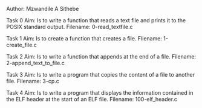 Author: Mzwandile A Sithebe

Task 0
Aim: Is to write a function that reads a text file and prints it to the POSIX standard output.
Filename: 0-read_textfile.c

Task 1
Aim: Is to create a function that creates a file.
Fliename: 1-create_file.c

Task 2
Aim: Is to write a function that appends at the end of a file.
Filename: 2-append_text_to_file.c

Task 3
Aim: Is to write a program that copies the content of a file to another file.
Filename: 3-cp.c

Task 4
Aim: Is to write a program that displays the information contained in the ELF header at the start of an ELF file.
Filename: 100-elf_header.c
